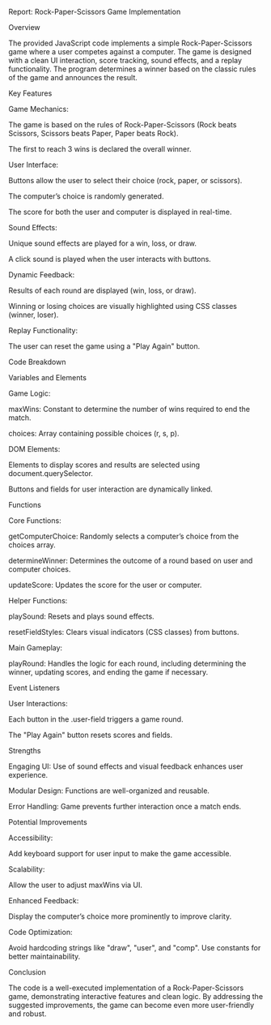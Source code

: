 Report: Rock-Paper-Scissors Game Implementation

Overview

The provided JavaScript code implements a simple Rock-Paper-Scissors game where a user competes against a computer. The game is designed with a clean UI interaction, score tracking, sound effects, and a replay functionality. The program determines a winner based on the classic rules of the game and announces the result.

Key Features

Game Mechanics:

The game is based on the rules of Rock-Paper-Scissors (Rock beats Scissors, Scissors beats Paper, Paper beats Rock).

The first to reach 3 wins is declared the overall winner.

User Interface:

Buttons allow the user to select their choice (rock, paper, or scissors).

The computer’s choice is randomly generated.

The score for both the user and computer is displayed in real-time.

Sound Effects:

Unique sound effects are played for a win, loss, or draw.

A click sound is played when the user interacts with buttons.

Dynamic Feedback:

Results of each round are displayed (win, loss, or draw).

Winning or losing choices are visually highlighted using CSS classes (winner, loser).

Replay Functionality:

The user can reset the game using a "Play Again" button.

Code Breakdown

Variables and Elements

Game Logic:

maxWins: Constant to determine the number of wins required to end the match.

choices: Array containing possible choices (r, s, p).

DOM Elements:

Elements to display scores and results are selected using document.querySelector.

Buttons and fields for user interaction are dynamically linked.

Functions

Core Functions:

getComputerChoice: Randomly selects a computer’s choice from the choices array.

determineWinner: Determines the outcome of a round based on user and computer choices.

updateScore: Updates the score for the user or computer.

Helper Functions:

playSound: Resets and plays sound effects.

resetFieldStyles: Clears visual indicators (CSS classes) from buttons.

Main Gameplay:

playRound: Handles the logic for each round, including determining the winner, updating scores, and ending the game if necessary.

Event Listeners

User Interactions:

Each button in the .user-field triggers a game round.

The "Play Again" button resets scores and fields.

Strengths

Engaging UI: Use of sound effects and visual feedback enhances user experience.

Modular Design: Functions are well-organized and reusable.

Error Handling: Game prevents further interaction once a match ends.

Potential Improvements

Accessibility:

Add keyboard support for user input to make the game accessible.

Scalability:

Allow the user to adjust maxWins via UI.

Enhanced Feedback:

Display the computer’s choice more prominently to improve clarity.

Code Optimization:

Avoid hardcoding strings like "draw", "user", and "comp". Use constants for better maintainability.

Conclusion

The code is a well-executed implementation of a Rock-Paper-Scissors game, demonstrating interactive features and clean logic. By addressing the suggested improvements, the game can become even more user-friendly and robust.
